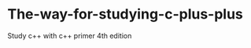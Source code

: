 The-way-for-studying-c-plus-plus
================================

Study c++ with c++ primer 4th edition
